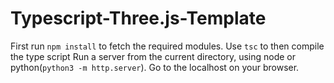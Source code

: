 # Typescript-Three.js-Template

First run `npm install` to fetch the required modules.
Use `tsc` to then compile the type script
Run a server from the current directory, using node or python(`python3 -m http.server`).
Go to the localhost on your browser.

